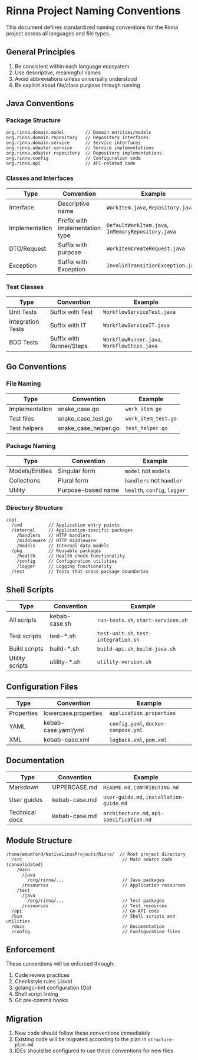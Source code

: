 # Rinna Project Naming Conventions

This document defines standardized naming conventions for the Rinna project across all languages and file types.

## General Principles

1. Be consistent within each language ecosystem
2. Use descriptive, meaningful names
3. Avoid abbreviations unless universally understood
4. Be explicit about file/class purpose through naming

## Java Conventions

### Package Structure

```
org.rinna.domain.model        // Domain entities/models
org.rinna.domain.repository   // Repository interfaces
org.rinna.domain.service      // Service interfaces
org.rinna.adapter.service     // Service implementations
org.rinna.adapter.repository  // Repository implementations
org.rinna.config              // Configuration code
org.rinna.api                 // API-related code
```

### Classes and Interfaces

| Type | Convention | Example |
|------|------------|---------|
| Interface | Descriptive name | `WorkItem.java`, `Repository.java` |
| Implementation | Prefix with implementation type | `DefaultWorkItem.java`, `InMemoryRepository.java` |
| DTO/Request | Suffix with purpose | `WorkItemCreateRequest.java` |
| Exception | Suffix with Exception | `InvalidTransitionException.java` |

### Test Classes

| Type | Convention | Example |
|------|------------|---------|
| Unit Tests | Suffix with Test | `WorkflowServiceTest.java` |
| Integration Tests | Suffix with IT | `WorkflowServiceIT.java` |
| BDD Tests | Suffix with Runner/Steps | `WorkflowRunner.java`, `WorkflowSteps.java` |

## Go Conventions

### File Naming

| Type | Convention | Example |
|------|------------|---------|
| Implementation | snake_case.go | `work_item.go` |
| Test files | snake_case_test.go | `work_item_test.go` |
| Test helpers | snake_case_helper.go | `test_helper.go` |

### Package Naming

| Type | Convention | Example |
|------|------------|---------|
| Models/Entities | Singular form | `model` not `models` |
| Collections | Plural form | `handlers` not `handler` |
| Utility | Purpose-based name | `health`, `config`, `logger` |

### Directory Structure

```
/api
  /cmd          // Application entry points
  /internal     // Application-specific packages
    /handlers   // HTTP handlers
    /middleware // HTTP middleware
    /models     // Internal data models
  /pkg          // Reusable packages
    /health     // Health check functionality
    /config     // Configuration utilities
    /logger     // Logging functionality
  /test         // Tests that cross package boundaries
```

## Shell Scripts

| Type | Convention | Example |
|------|------------|---------|
| All scripts | kebab-case.sh | `run-tests.sh`, `start-services.sh` |
| Test scripts | test-*.sh | `test-unit.sh`, `test-integration.sh` |
| Build scripts | build-*.sh | `build-api.sh`, `build-java.sh` |
| Utility scripts | utility-*.sh | `utility-version.sh` |

## Configuration Files

| Type | Convention | Example |
|------|------------|---------|
| Properties | lowercase.properties | `application.properties` |
| YAML | kebab-case.yaml/yml | `config.yaml`, `docker-compose.yml` |
| XML | kebab-case.xml | `logback.xml`, `pom.xml` |

## Documentation

| Type | Convention | Example |
|------|------------|---------|
| Markdown | UPPERCASE.md | `README.md`, `CONTRIBUTING.md` |
| User guides | kebab-case.md | `user-guide.md`, `installation-guide.md` |
| Technical docs | kebab-case.md | `architecture.md`, `api-specification.md` |

## Module Structure

```
/home/emumford/NativeLinuxProjects/Rinna/  // Root project directory
  /src                                      // Main source code (consolidated)
    /main
      /java
        /org/rinna/...                      // Java packages
      /resources                            // Application resources
    /test
      /java
        /org/rinna/...                      // Test packages
      /resources                            // Test resources
  /api                                      // Go API code
  /bin                                      // Shell scripts and utilities
  /docs                                     // Documentation
  /config                                   // Configuration files
```

## Enforcement

These conventions will be enforced through:

1. Code review practices
2. Checkstyle rules (Java)
3. golangci-lint configuration (Go)
4. Shell script linting
5. Git pre-commit hooks

## Migration

1. New code should follow these conventions immediately
2. Existing code will be migrated according to the plan in `structure-plan.md`
3. IDEs should be configured to use these conventions for new files